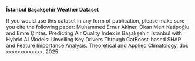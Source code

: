 **İstanbul Başakşehir Weather Dataset**

If you would use this dataset in any form of publication, please make sure you cite the following paper:
Muhammed Ernur Akiner, Okan Mert Katipoğlu and Emre Çintaş. Predicting Air Quality Index in Başakşehir, Istanbul with Hybrid AI Models: Unveiling Key Drivers Through CatBoost-based SHAP and Feature Importance Analysis. Theoretical and Applied Climatology, doi: xxxxxxxxxxxxx, 2025
